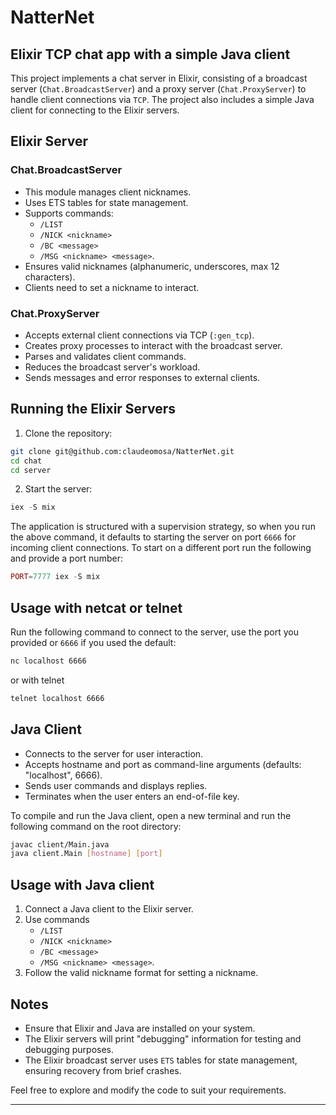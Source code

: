 # NatterNet
## Elixir TCP chat app with a simple Java client

This project implements a chat server in Elixir, consisting of a broadcast server (`Chat.BroadcastServer`) and a proxy server (`Chat.ProxyServer`) to handle client connections via `TCP`. The project also includes a simple Java client for connecting to the Elixir servers.

## Elixir Server

### Chat.BroadcastServer
- This module manages client nicknames.
- Uses ETS tables for state management.
- Supports commands: 
	* `/LIST`
	*  `/NICK <nickname>`
	*  `/BC <message>`
	*  `/MSG <nickname> <message>`.
- Ensures valid nicknames (alphanumeric, underscores, max 12 characters).
- Clients need to set a nickname to interact.

### Chat.ProxyServer
- Accepts external client connections via TCP (`:gen_tcp`).
- Creates proxy processes to interact with the broadcast server.
- Parses and validates client commands.
- Reduces the broadcast server's workload.
- Sends messages and error responses to external clients.

## Running the Elixir Servers

1. Clone the repository:

```bash
git clone git@github.com:claudeomosa/NatterNet.git
cd chat
cd server
```
2. Start the server:

```elixir
iex -S mix
```
The application is structured with a supervision strategy, so when you run the above command, it defaults to starting the server on port `6666` for incoming client connections.
To start on a different port run the following and provide a port number:
```elixir
PORT=7777 iex -S mix
```

## Usage with netcat or telnet
Run the following command to connect to the server, use the port you provided or `6666` if you used the default:
```bash
nc localhost 6666
```
or with telnet
```bash
telnet localhost 6666
```

## Java Client

- Connects to the server for user interaction.
- Accepts hostname and port as command-line arguments (defaults: "localhost", 6666).
- Sends user commands and displays replies.
- Terminates when the user enters an end-of-file key.

To compile and run the Java client, open a new terminal and run the following command on the root directory:

```bash
javac client/Main.java
java client.Main [hostname] [port]
```

## Usage with Java client

1. Connect a Java client to the Elixir server.
2. Use commands 
	* `/LIST`
	* `/NICK <nickname>`
	* `/BC <message>`
	* `/MSG <nickname> <message>`.
3. Follow the valid nickname format for setting a nickname.

## Notes

- Ensure that Elixir and Java are installed on your system.
- The Elixir servers will print "debugging" information for testing and debugging purposes.
- The Elixir broadcast server uses `ETS` tables for state management, ensuring recovery from brief crashes.

Feel free to explore and modify the code to suit your requirements.

---
